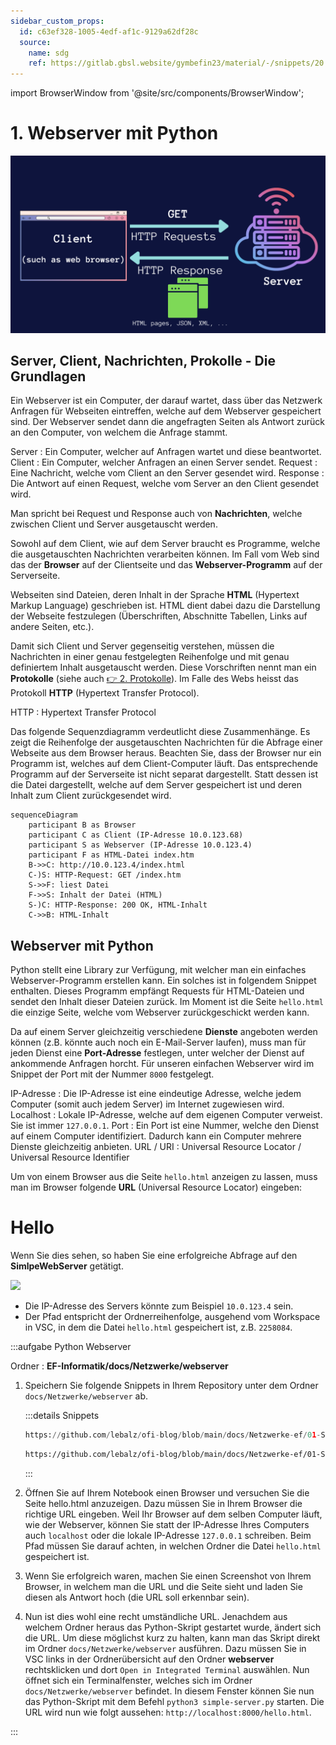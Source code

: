 ```yaml
---
sidebar_custom_props:
  id: c63ef328-1005-4edf-af1c-9129a62df28c
  source:
    name: sdg
    ref: https://gitlab.gbsl.website/gymbefin23/material/-/snippets/20
---
```


import BrowserWindow from '@site/src/components/BrowserWindow';

# 1. Webserver mit Python

![](images/python-web-server.webp)


## Server, Client, Nachrichten, Prokolle - Die Grundlagen

Ein Webserver ist ein Computer, der darauf wartet, dass über das Netzwerk Anfragen für Webseiten eintreffen, welche auf dem Webserver gespeichert sind. Der Webserver sendet dann die angefragten Seiten als Antwort zurück an den Computer, von welchem die Anfrage stammt.

Server
:   Ein Computer, welcher auf Anfragen wartet und diese beantwortet.
Client
:  Ein Computer, welcher Anfragen an einen Server sendet.
Request
:   Eine Nachricht, welche vom Client an den Server gesendet wird.
Response
:   Die Antwort auf einen Request, welche vom Server an den Client gesendet wird.

Man spricht bei Request und Response auch von **Nachrichten**, welche zwischen Client und Server ausgetauscht werden.

Sowohl auf dem Client, wie auf dem Server braucht es Programme, welche die ausgetauschten Nachrichten verarbeiten können. Im Fall vom Web sind das der **Browser** auf der Clientseite und das **Webserver-Programm** auf der Serverseite.

Webseiten sind Dateien, deren Inhalt in der Sprache **HTML** (Hypertext Markup Language) geschrieben ist. HTML dient dabei dazu die Darstellung der Webseite festzulegen (Überschriften, Abschnitte Tabellen, Links auf andere Seiten, etc.).

Damit sich Client und Server gegenseitig verstehen, müssen die Nachrichten in einer genau festgelegten Reihenfolge und mit genau definiertem Inhalt ausgetauscht werden. Diese Vorschriften nennt man ein **Protokolle** (siehe auch [👉 2. Protokolle](../02-Protokolle/index.md)). Im Falle des Webs heisst das Protokoll **HTTP** (Hypertext Transfer Protocol).

HTTP
: Hypertext Transfer Protocol

Das folgende Sequenzdiagramm verdeutlicht diese Zusammenhänge. Es zeigt die Reihenfolge der ausgetauschten Nachrichten für die Abfrage einer Webseite aus dem Browser heraus. Beachten Sie, dass der Browser nur ein Programm ist, welches auf dem Client-Computer läuft. Das entsprechende Programm auf der Serverseite ist nicht separat dargestellt. Statt dessen ist die Datei dargestellt, welche auf dem Server gespeichert ist und deren Inhalt zum Client zurückgesendet wird.

```mermaid
sequenceDiagram
    participant B as Browser
    participant C as Client (IP-Adresse 10.0.123.68)
    participant S as Webserver (IP-Adresse 10.0.123.4)
    participant F as HTML-Datei index.htm
    B->>C: http://10.0.123.4/index.html
    C-)S: HTTP-Request: GET /index.htm
    S->>F: liest Datei
    F->>S: Inhalt der Datei (HTML)
    S-)C: HTTP-Response: 200 OK, HTML-Inhalt
    C->>B: HTML-Inhalt
```

## Webserver mit Python

Python stellt eine Library zur Verfügung, mit welcher man ein einfaches Webserver-Programm erstellen kann. Ein solches ist in folgendem Snippet enthalten. Dieses Programm empfängt Requests für HTML-Dateien und sendet den Inhalt dieser Dateien zurück. Im Moment ist die Seite `hello.html` die einzige Seite, welche vom Webserver zurückgeschickt werden kann.

Da auf einem Server gleichzeitig verschiedene **Dienste** angeboten werden können (z.B. könnte auch noch ein E-Mail-Server laufen), muss man für jeden Dienst eine **Port-Adresse** festlegen, unter welcher der Dienst auf ankommende Anfragen horcht. Für unseren einfachen Webserver wird im Snippet der Port mit der Nummer `8000` festgelegt.

IP-Adresse
: Die IP-Adresse ist eine eindeutige Adresse, welche jedem Computer (somit auch jedem Server) im Internet zugewiesen wird.
Localhost
: Lokale IP-Adresse, welche auf dem eigenen Computer verweist. Sie ist immer `127.0.0.1`.
Port
: Ein Port ist eine Nummer, welche den Dienst auf einem Computer identifiziert. Dadurch kann ein Computer mehrere Dienste gleichzeitig anbieten.
URL / URI
: Universal Resource Locator / Universal Resource Identifier


Um von einem Browser aus die Seite `hello.html` anzeigen zu lassen, muss man im Browser folgende **URL** (Universal Resource Locator) eingeben:

<BrowserWindow url="http://Server-IP-Adresse:8000/Pfad/hello.html">

<h1>Hello</h1>
<p>Wenn Sie dies sehen, so haben Sie eine erfolgreiche Abfrage auf den <b>SimlpeWebServer</b>
getätigt.</p>
<img src="https://www.gbsl.ch/wp-content/uploads/2020/07/Header-GBSL-1170x450.jpg" width="400"/>

</BrowserWindow>

- Die IP-Adresse des Servers könnte zum Beispiel `10.0.123.4` sein.
- Der Pfad entspricht der Ordnerreihenfolge, ausgehend vom Workspace in VSC, in dem die Datei `hello.html` gespeichert ist, z.B. `2258084`.


:::aufgabe Python Webserver
<Answer type="state" webKey="6a13422c-52ba-410a-a3f6-5bc362731241" />

Ordner
: __EF-Informatik/docs/Netzwerke/webserver__

1. Speichern Sie folgende Snippets in Ihrem Repository unter dem Ordner `docs/Netzwerke/webserver` ab.

    :::details Snippets
    ```py reference title="SimpleWebServer.py"
    https://github.com/lebalz/ofi-blog/blob/main/docs/Netzwerke-ef/01-Server/snippets/simple-server.py
    ```

    ```html reference title="hello.html"
    https://github.com/lebalz/ofi-blog/blob/main/docs/Netzwerke-ef/01-Server/snippets/hello.html
    ```
    :::
2. Öffnen Sie auf Ihrem Notebook einen Browser und versuchen Sie die Seite hello.html anzuzeigen. Dazu müssen Sie in Ihrem Browser die richtige URL eingeben. Weil Ihr Browser auf dem selben Computer läuft, wie der Webserver, können Sie statt der IP-Adresse Ihres Computers auch `localhost` oder die lokale IP-Adresse `127.0.0.1` schreiben. Beim Pfad müssen Sie darauf achten, in welchen Ordner die Datei `hello.html` gespeichert ist.

3. Wenn Sie erfolgreich waren, machen Sie einen Screenshot von Ihrem Browser, in welchem man die URL und die Seite sieht und laden Sie diesen als Antwort hoch (die URL soll erkennbar sein).

<Answer type="text" webKey="d24cea7c-6310-4d0b-bab7-ab4206c1b55f" />

4. Nun ist dies wohl eine recht umständliche URL. Jenachdem aus welchem Ordner heraus das Python-Skript gestartet wurde, ändert sich die URL. Um diese möglichst kurz zu halten, kann man das Skript direkt im Ordner `docs/Netzwerke/webserver` ausführen. Dazu müssen Sie in VSC links in der Ordnerübersicht auf den Ordner __webserver__ rechtsklicken und dort `Open in Integrated Terminal` auswählen. Nun öffnet sich ein Terminalfenster, welches sich im Ordner `docs/Netzwerke/webserver` befindet. In diesem Fenster können Sie nun das Python-Skript mit dem Befehl `python3 simple-server.py` starten. Die URL wird nun wie folgt aussehen: `http://localhost:8000/hello.html`.

:::